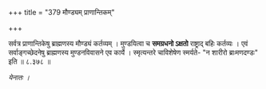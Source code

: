 +++
title = "379 मौण्ड्यम् प्राणान्तिकम्"

+++

सर्वत्र प्राणान्तिकेषु ब्राह्मणस्य मौण्ड्यं कर्तव्यम् । मुण्डयित्वा च **समग्रधनो ऽक्षतो** राष्ट्राद् बहिः कर्तव्यः । एवं सर्वाङ्गच्छेदनेषु ब्राह्मणस्य मुण्डनविवासने एव कार्ये । स्मृत्यन्तरे चाविशेषेण स्मर्यते- "न शारीरो ब्राःमणदण्डः" इति ॥ ८.३७८ ॥

_येनातः ।_
